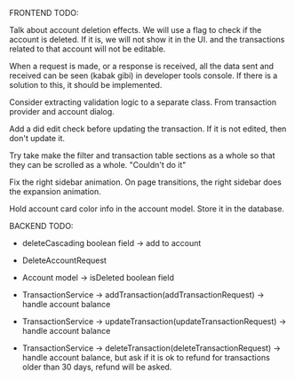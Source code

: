 FRONTEND TODO:

Talk about account deletion effects. We will use a flag to check if the account is deleted. If it is, we will not show it in the UI. and the transactions related to that account will not be editable.

When a request is made, or a response is received, all the data sent and received can be seen (kabak gibi) in developer tools console. If there is a solution to this, it should be implemented.

Consider extracting validation logic to a separate class. From transaction provider and account dialog.

Add a did edit check before updating the transaction. If it is not edited, then don't update it.

Try take make the filter and transaction table sections as a whole so that they can be scrolled as a whole. "Couldn't do it"

Fix the right sidebar animation. On page transitions, the right sidebar does the expansion animation.

Hold account card color info in the account model. Store it in the database.

BACKEND TODO:

- deleteCascading boolean field -> add to account
- DeleteAccountRequest

- Account model -> isDeleted boolean field

- TransactionService -> addTransaction(addTransactionRequest) -> handle account balance

- TransactionService -> updateTransaction(updateTransactionRequest) -> handle account balance

- TransactionService -> deleteTransaction(deleteTransactionRequest) -> handle account balance, but ask if it is ok to refund for transactions older than 30 days, refund will be asked.
